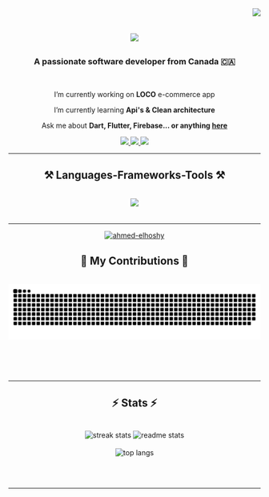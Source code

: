 <img align="right" src="https://visitor-badge.laobi.icu/badge?page_id=ahmed-elhoshy.ahmed-elhoshy" />
<h1 align="center">
    <img src="https://readme-typing-svg.herokuapp.com/?font=Righteous&size=35&center=true&vCenter=true&width=500&height=70&duration=4000&lines=Hi+There!+👋;+I'm+Ahmed+Elhoshy!;" />
</h1>
<h3 align="center">A passionate software developer from Canada 🇨🇦</h3>

<br/>

<div align="center">
 
  I’m currently working on **LOCO** e-commerce app
 
  I’m currently learning **Api's & Clean architecture**

 Ask me about **Dart, Flutter, Firebase... or anything [here](https://github.com/ahmed-elhoshy/ahmed-elhoshy/issues)**
 
 </div>
 
<div align="center"> 
  <a href="mailto:elhoushyahmedd@gmail.com">
    <img src="https://img.shields.io/badge/Gmail-333333?style=for-the-badge&logo=gmail&logoColor=red" />
  </a>
  <a href="https://www.linkedin.com/in/ahmed-elhoshy" target="_blank">
    <img src="https://img.shields.io/badge/LinkedIn-0077B5?style=for-the-badge&logo=linkedin&logoColor=white" target="_blank" />
  </a>
  <a href="https://github.com/ahmed-elhoshy" target="_blank">
     <img src="https://img.shields.io/badge/Portfolio-FF5722?style=for-the-badge&logo=todoist&logoColor=white" target="_blank" /> <!-- sqlite, safari, google-chrome are other good icon options -->
  </a>
</div>

 <hr/>
 
<h2 align="center">⚒️ Languages-Frameworks-Tools ⚒️</h2>
<br/>
<div align="center">
    <img src="https://skillicons.dev/icons?i=flutter,dart,firebase,androidstudio,vscode,github,figma,xd,git,apple,gradle,idea,postman" />
</div>

<br/>
<hr/>
<div align="center">
<p> <a href="https://github.com/ryo-ma/github-profile-trophy"><img src="https://github-profile-trophy.vercel.app/?username=ahmed-elhoshy" alt="ahmed-elhoshy" /></a> </p>
</div>
<div align="center">
  <h2>🐍 My Contributions 🐍</h2>
  <br>
  <img alt="snake eating my contributions" src="https://raw.githubusercontent.com/salesp07/salesp07/output/github-contribution-grid-snake.svg" />
  
  <br/><br/><br/>
</div>

<hr/>

<h2 align="center">⚡ Stats ⚡</h2>
<br>
<div align=center>
  <img width=390 src="https://github-readme-streak-stats-salesp07.vercel.app/?user=ahmed-elhoshy&theme=react&border_radius=10" alt="streak stats"/>
  <img width=390 src="https://github-readme-stats.vercel.app/api?username=ahmed-elhoshy&show_icons=true&theme=react&rank_icon=github&border_radius=10" alt="readme stats" />
  <br/>
  <br/>
  <img width=325 align="center" src="https://github-readme-stats-salesp07.vercel.app/api/top-langs/?username=ahmed-elhoshy&hide=HTML&langs_count=8&layout=compact&theme=react&border_radius=10&size_weight=0.5&count_weight=0.5&exclude_repo=github-readme-stats" alt="top langs" />
</div>

<br/><br/>

<hr/>

<br/>
<br/>
<!--
**ahmed-elhoshy/ahmed-elhoshy** is a ✨ _special_ ✨ repository because its `README.md` (this file) appears on your GitHub profile.

Here are some ideas to get you started:

- 🔭 I’m currently working on ...
- 🌱 I’m currently learning ...
- 👯 I’m looking to collaborate on ...
- 🤔 I’m looking for help with ...
- 💬 Ask me about ...
- 📫 How to reach me: ...
- 😄 Pronouns: ...
- ⚡ Fun fact: ...
-->
